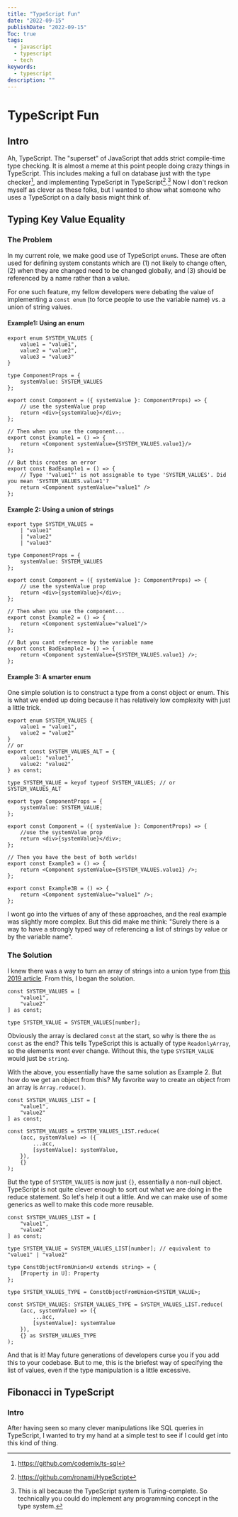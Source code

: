 ```yaml
---
title: "TypeScript Fun"
date: "2022-09-15"
publishDate: "2022-09-15"
Toc: true
tags:
  - javascript
  - typescript
  - tech
keywords: 
  - typescript
description: ""
---
```


# TypeScript Fun

## Intro

Ah, TypeScript. The "superset" of JavaScript that adds strict compile-time type checking. It is almost a meme at this point people doing crazy things in TypeScript. This includes making a full on database just with the type checker[^1], and implementing TypeScript in TypeScript[^2].[^3] Now I don't reckon myself as clever as these folks, but I wanted to show what someone who uses a TypeScript on a daily basis might think of. 

## Typing Key Value Equality

### The Problem

In my current role, we make good use of TypeScript `enum`s. These are often used for defining system constants which are (1) not likely to change often, (2) when they are changed need to be changed globally, and (3) should be referenced by a name rather than a value. 

For one such feature, my fellow developers were debating the value of implementing a `const enum` (to force people to use the variable name) vs. a union of string values. 

#### Example1: Using an enum

```tsx
export enum SYSTEM_VALUES {
    value1 = "value1",
    value2 = "value2",
    value3 = "value3"
}

type ComponentProps = {
    systemValue: SYSTEM_VALUES
};

export const Component = ({ systemValue }: ComponentProps) => {
    // use the systemValue prop
    return <div>{systemValue}</div>;
};

// Then when you use the component...
export const Example1 = () => {
    return <Component systemValue={SYSTEM_VALUES.value1}/>
};

// But this creates an error
export const BadExample1 = () => {
    // Type '"value1"' is not assignable to type 'SYSTEM_VALUES'. Did you mean 'SYSTEM_VALUES.value1'?
    return <Component systemValue="value1" />
};
```

#### Example 2: Using a union of strings

```tsx
export type SYSTEM_VALUES = 
    | "value1"
    | "value2"
    | "value3"

type ComponentProps = {
    systemValue: SYSTEM_VALUES
};

export const Component = ({ systemValue }: ComponentProps) => {
    // use the systemValue prop
    return <div>{systemValue}</div>;
};

// Then when you use the component...
export const Example2 = () => {
    return <Component systemValue="value1"/>
};

// But you cant reference by the variable name
export const BadExample2 = () => {
    return <Component systemValue={SYSTEM_VALUES.value1} />;
};
```

#### Example 3: A smarter enum

One simple solution is to construct a type from a const object or enum. This is what we ended up doing because it has relatively low complexity with just a little trick.

```tsx
export enum SYSTEM_VALUES {
    value1 = "value1",
    value2 = "value2"
}
// or
export const SYSTEM_VALUES_ALT = {
    value1: "value1",
    value2: "value2"
} as const;

type SYSTEM_VALUE = keyof typeof SYSTEM_VALUES; // or SYSTEM_VALUES_ALT

export type ComponentProps = {
    systemValue: SYSTEM_VALUE;
};

export const Component = ({ systemValue }: ComponentProps) => {
    //use the systemValue prop
    return <div>{systemValue}</div>;
};

// Then you have the best of both worlds!
export const Example3 = () => {
    return <Component systemValue={SYSTEM_VALUES.value1} />;
};

export const Example3B = () => {
    return <Component systemValue="value1" />;
};
```

I wont go into the virtues of any of these approaches, and the real example was slightly more complex. But this did make me think: "Surely there is a way to have a strongly typed way of referencing a list of strings by value or by the variable name". 

### The Solution

I knew there was a way to turn an array of strings into a union type from [this 2019 article](https://steveholgado.com/typescript-types-from-arrays/). From this, I began the solution.

```tsx
const SYSTEM_VALUES = [
    "value1",
    "value2"
] as const;

type SYSTEM_VALUE = SYSTEM_VALUES[number];
```

Obviously the array is declared `const` at the start, so why is there the `as const` as the end? This tells TypeScript this is actually of type `ReadonlyArray`, so the elements wont ever change. Without this, the type `SYSTEM_VALUE` would just be `string`. 

With the above, you essentially have the same solution as Example 2. But how do we get an object from this? My favorite way to create an object from an array is `Array.reduce()`.

```tsx
const SYSTEM_VALUES_LIST = [
    "value1",
    "value2"
] as const;

const SYSTEM_VALUES = SYSTEM_VALUES_LIST.reduce(
    (acc, systemValue) => ({
        ...acc,
        [systemValue]: systemValue,
    }),
    {}
);
```

But the type of `SYSTEM_VALUES` is now just `{}`, essentially a non-null object. TypeScript is not quite clever enough to sort out what we are doing in the reduce statement. So let's help it out a little. And we can make use of some generics as well to make this code more reusable. 

```tsx
const SYSTEM_VALUES_LIST = [
    "value1",
    "value2"
] as const;

type SYSTEM_VALUE = SYSTEM_VALUES_LIST[number]; // equivalent to "value1" | "value2"

type ConstObjectFromUnion<U extends string> = {
    [Property in U]: Property
};

type SYSTEM_VALUES_TYPE = ConstObjectFromUnion<SYSTEM_VALUE>;

const SYSTEM_VALUES: SYSTEM_VALUES_TYPE = SYSTEM_VALUES_LIST.reduce(
    (acc, systemValue) => ({
        ...acc,
        [systemValue]: systemValue
    }),
    {} as SYSTEM_VALUES_TYPE
);
```

And that is it! May future generations of developers curse you if you add this to your codebase. But to me, this is the briefest way of specifying the list of values, even if the type manipulation is a little excessive. 

## Fibonacci in TypeScript

### Intro

After having seen so many clever manipulations like SQL queries in TypeScript, I wanted to try my hand at a simple test to see if I could get into this kind of thing. 

[^1]: https://github.com/codemix/ts-sql
[^2]: https://github.com/ronami/HypeScript
[^3]: This is all because the TypeScript system is Turing-complete. So technically you could do implement any programming concept in the type system. 
